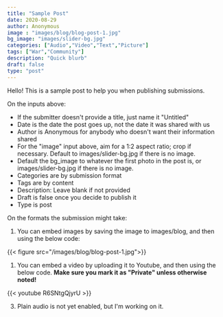 ```yaml
---
title: "Sample Post"
date: 2020-08-29
author: Anonymous
image : "images/blog/blog-post-1.jpg"
bg_image: "images/slider-bg.jpg"
categories: ["Audio","Video","Text","Picture"] 
tags: ["War","Community"]
description: "Quick blurb"
draft: false
type: "post"
---
```


Hello! This is a sample post to help you when publishing submissions.  </p>

On the inputs above: <br>
* If the submitter doesn't provide a title, just name it "Untitled"
* Date is the date the post goes up, not the date it was shared with us
* Author is Anonymous for anybody who doesn't want their information shared
* For the "image" input above, aim for a 1:2 aspect ratio; crop if necessary. Default to images/slider-bg.jpg if there is no image.
* Default the bg_image to whatever the first photo in the post is, or images/slider-bg.jpg if there is no image.
* Categories are by submission format
* Tags are by content
* Description: Leave blank if not provided
* Draft is false once you decide to publish it
* Type is post

On the formats the submission might take: </p>

1. You can embed images by saving the image to images/blog, and then using the below code: 

{{< figure src="/images/blog/blog-post-1.jpg">}}

1. You can embed a video by uploading it to Youtube, and then using the below code. <b>Make sure you mark it as "Private" unless otherwise noted!</b>

{{< youtube R6SNtgQjyrU >}}

3. Plain audio is not yet enabled, but I'm working on it.

